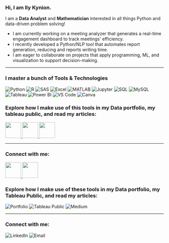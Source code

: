 ### Hi, I am Ily Kynion.  

I am a <b>Data Analyst</b> and <b>Mathematician</b> interested in all things Python and data-driven problem solving!</span>

- I am currently working on a meeting analyzer that generates a real-time engagement dashboard to track meetings' efficiency.
- I recently developed a Python/NLP tool that automates report generation, reducing and reports writing time.
- I am eager to collaborate on projects that apply programming, ML, and visualization to support decision-making.  

---

### I master a bunch of Tools & Technologies

<p align="left">
 <img src="https://img.shields.io/badge/-Python-3776AB?style=for-the-badge&logo=python&logoColor=white" title="Python" alt="Python" />
 <img src="https://img.shields.io/badge/-R-276DC3?style=for-the-badge&logo=r&logoColor=white" title="R" alt="R" />
 <img src="https://img.shields.io/badge/-SAS-1C4E80?style=for-the-badge&logo=sas&logoColor=white" title="SAS" alt="SAS" />
 <img src="https://img.shields.io/badge/-Excel-217346?style=for-the-badge&logo=microsoft-excel&logoColor=white" title="Microsoft Excel" alt="Excel" />
 <img src="https://img.shields.io/badge/-MATLAB-0076A8?style=for-the-badge&logo=mathworks&logoColor=white" title="MATLAB" alt="MATLAB" />
 <img src="https://img.shields.io/badge/-Jupyter-F37626?style=for-the-badge&logo=jupyter&logoColor=white" title="Jupyter Notebook" alt="Jupyter" />
 <img src="https://img.shields.io/badge/-SQL-4479A1?style=for-the-badge&logo=mysql&logoColor=white" title="SQL" alt="SQL" />
 <img src="https://img.shields.io/badge/-MySQL-4479A1?style=for-the-badge&logo=mysql&logoColor=white" title="MySQL" alt="MySQL" />
 <img src="https://img.shields.io/badge/-Tableau-E97627?style=for-the-badge&logo=tableau&logoColor=white" title="Tableau" alt="Tableau" />
 <img src="https://img.shields.io/badge/-Power%20BI-F2C811?style=for-the-badge&logo=powerbi&logoColor=black" title="Power BI" alt="Power BI" />
 <img src="https://img.shields.io/badge/-VS%20Code-007ACC?style=for-the-badge&logo=visual-studio-code&logoColor=white" title="Visual Studio Code" alt="VS Code" />
 <img src="https://img.shields.io/badge/-Canva-00C4CC?style=for-the-badge&logo=canva&logoColor=white" title="Canva" alt="Canva" />
</p>

### Explore how I make use of this tools in my Data portfolio, my tableau public, and read my articles:

<a href="https://your-portfolio-link.com">
  <img src="https://cdn.jsdelivr.net/gh/devicons/devicon/icons/html5/html5-original.svg" width="50" height="50"/>
</a>
<a href="https://public.tableau.com/app/profile/ily.kynion.coulibaly/vizzes">
  <img src="https://cdn.worldvectorlogo.com/logos/tableau-software.svg" width="50" height="50"/>
</a>
<a href="https://medium.com/@k.ilycoulibaly">
  <img src="https://upload.wikimedia.org/wikipedia/commons/e/ec/Medium_logo_Monogram.svg" width="50" height="50"/>
</a>

---

### Connect with me: 

<a href="https://www.linkedin.com/in/ily-kynion-coulibaly-05602a189/">
  <img src="https://cdn.jsdelivr.net/gh/devicons/devicon/icons/linkedin/linkedin-original.svg" width="50" height="50"/>
</a>
<a href="mailto:icoulibaly1@babson.edu">
    <img src="https://img.icons8.com/color/48/microsoft-outlook-2019.png" width="50" height="50"/>
  </a>

</p>

### Explore how I make use of these tools in my Data portfolio, my Tableau Public, and read my articles:

<p align="left" style="text-decoration: none;">
  <a href="https://your-portfolio-link.com" style="text-decoration: none;">
    <img src="https://img.shields.io/badge/-Portfolio-000000?style=for-the-badge&logo=notion&logoColor=white" title="Data Portfolio" alt="Portfolio" />
  </a>
  <a href="https://public.tableau.com/app/profile/ily.kynion.coulibaly/vizzes" style="text-decoration: none;">
    <img src="https://img.shields.io/badge/-Tableau%20Public-E97627?style=for-the-badge&logo=tableau&logoColor=white" title="Tableau Public" alt="Tableau Public" />
  </a>
  <a href="https://medium.com/@k.ilycoulibaly" style="text-decoration: none;">
    <img src="https://img.shields.io/badge/-Medium-12100E?style=for-the-badge&logo=medium&logoColor=white" title="Medium Articles" alt="Medium" />
  </a>
</p>

---

### Connect with me:

<p align="left">
  <a href="https://www.linkedin.com/in/ily-kynion-coulibaly-05602a189/" style="text-decoration: none;">
    <img src="https://img.shields.io/badge/-LinkedIn-0A66C2?style=for-the-badge&logo=linkedin&logoColor=white" title="LinkedIn Profile" alt="LinkedIn" />
  </a>
  <a href="mailto:icoulibaly1@babson.edu" style="text-decoration: none;">
    <img src="https://img.shields.io/badge/-Email-D14836?style=for-the-badge&logo=gmail&logoColor=white" title="Send Email" alt="Email" />
  </a>
</p>
